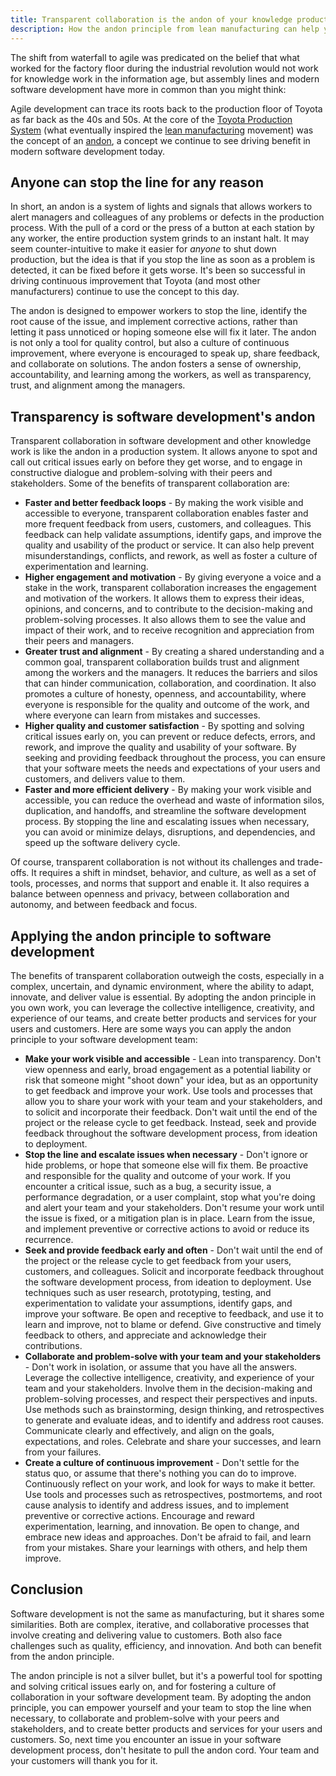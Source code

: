 ```yaml
---
title: Transparent collaboration is the andon of your knowledge production system
description: How the andon principle from lean manufacturing can help you spot and solve critical issues early on and foster a culture of transparency and collaboration within the software development process by encouraging anyone to "stop the line" when necessary.
---
```


The shift from waterfall to agile was predicated on the belief that what worked for the factory floor during the industrial revolution would not work for knowledge work in the information age, but assembly lines and modern software development have more in common than you might think:

Agile development can trace its roots back to the production floor of Toyota as far back as the 40s and 50s. At the core of the [Toyota Production System](https://en.wikipedia.org/wiki/Toyota_Production_System) (what eventually inspired the [lean manufacturing](https://en.wikipedia.org/wiki/Lean_manufacturing) movement) was the concept of an [andon](https://en.wikipedia.org/wiki/Andon_(manufacturing)), a concept we continue to see driving benefit in modern software development today.

## Anyone can stop the line for any reason

In short, an andon is a system of lights and signals that allows workers to alert managers and colleagues of any problems or defects in the production process. With the pull of a cord or the press of a button at each station by any worker, the entire production system grinds to an instant halt. It may seem counter-intuitive to make it easier for *anyone* to shut down production, but the idea is that if you stop the line as soon as a problem is detected, it can be fixed before it gets worse. It's been so successful in driving continuous improvement that Toyota (and most other manufacturers) continue to use the concept to this day.

The andon is designed to empower workers to stop the line, identify the root cause of the issue, and implement corrective actions, rather than letting it pass unnoticed or hoping someone else will fix it later. The andon is not only a tool for quality control, but also a culture of continuous improvement, where everyone is encouraged to speak up, share feedback, and collaborate on solutions. The andon fosters a sense of ownership, accountability, and learning among the workers, as well as transparency, trust, and alignment among the managers.

## Transparency is software development's andon

Transparent collaboration in software development and other knowledge work is like the andon in a production system. It allows anyone to spot and call out critical issues early on before they get worse, and to engage in constructive dialogue and problem-solving with their peers and stakeholders. Some of the benefits of transparent collaboration are:

* **Faster and better feedback loops** - By making the work visible and accessible to everyone, transparent collaboration enables faster and more frequent feedback from users, customers, and colleagues. This feedback can help validate assumptions, identify gaps, and improve the quality and usability of the product or service. It can also help prevent misunderstandings, conflicts, and rework, as well as foster a culture of experimentation and learning.
* **Higher engagement and motivation** - By giving everyone a voice and a stake in the work, transparent collaboration increases the engagement and motivation of the workers. It allows them to express their ideas, opinions, and concerns, and to contribute to the decision-making and problem-solving processes. It also allows them to see the value and impact of their work, and to receive recognition and appreciation from their peers and managers.
* **Greater trust and alignment** - By creating a shared understanding and a common goal, transparent collaboration builds trust and alignment among the workers and the managers. It reduces the barriers and silos that can hinder communication, collaboration, and coordination. It also promotes a culture of honesty, openness, and accountability, where everyone is responsible for the quality and outcome of the work, and where everyone can learn from mistakes and successes.
* **Higher quality and customer satisfaction** - By spotting and solving critical issues early on, you can prevent or reduce defects, errors, and rework, and improve the quality and usability of your software. By seeking and providing feedback throughout the process, you can ensure that your software meets the needs and expectations of your users and customers, and delivers value to them.
* **Faster and more efficient delivery** - By making your work visible and accessible, you can reduce the overhead and waste of information silos, duplication, and handoffs, and streamline the software development process. By stopping the line and escalating issues when necessary, you can avoid or minimize delays, disruptions, and dependencies, and speed up the software delivery cycle.

Of course, transparent collaboration is not without its challenges and trade-offs. It requires a shift in mindset, behavior, and culture, as well as a set of tools, processes, and norms that support and enable it. It also requires a balance between openness and privacy, between collaboration and autonomy, and between feedback and focus.

## Applying the andon principle to software development

The benefits of transparent collaboration outweigh the costs, especially in a complex, uncertain, and dynamic environment, where the ability to adapt, innovate, and deliver value is essential. By adopting the andon principle in you own work, you can leverage the collective intelligence, creativity, and experience of our teams, and create better products and services for your users and customers. Here are some ways you can apply the andon principle to your software development team:

* **Make your work visible and accessible** - Lean into transparency. Don't view openness and early, broad engagement as a potential liability or risk that someone might "shoot down" your idea, but as an opportunity to get feedback and improve your work. Use tools and processes that allow you to share your work with your team and your stakeholders, and to solicit and incorporate their feedback. Don't wait until the end of the project or the release cycle to get feedback. Instead, seek and provide feedback throughout the software development process, from ideation to deployment.
* **Stop the line and escalate issues when necessary** - Don't ignore or hide problems, or hope that someone else will fix them. Be proactive and responsible for the quality and outcome of your work. If you encounter a critical issue, such as a bug, a security issue, a performance degradation, or a user complaint, stop what you're doing and alert your team and your stakeholders. Don't resume your work until the issue is fixed, or a mitigation plan is in place. Learn from the issue, and implement preventive or corrective actions to avoid or reduce its recurrence.
* **Seek and provide feedback early and often** - Don't wait until the end of the project or the release cycle to get feedback from your users, customers, and colleagues. Solicit and incorporate feedback throughout the software development process, from ideation to deployment. Use techniques such as user research, prototyping, testing, and experimentation to validate your assumptions, identify gaps, and improve your software. Be open and receptive to feedback, and use it to learn and improve, not to blame or defend. Give constructive and timely feedback to others, and appreciate and acknowledge their contributions.
* **Collaborate and problem-solve with your team and your stakeholders** - Don't work in isolation, or assume that you have all the answers. Leverage the collective intelligence, creativity, and experience of your team and your stakeholders. Involve them in the decision-making and problem-solving processes, and respect their perspectives and inputs. Use methods such as brainstorming, design thinking, and retrospectives to generate and evaluate ideas, and to identify and address root causes. Communicate clearly and effectively, and align on the goals, expectations, and roles. Celebrate and share your successes, and learn from your failures.
* **Create a culture of continuous improvement** - Don't settle for the status quo, or assume that there's nothing you can do to improve. Continuously reflect on your work, and look for ways to make it better. Use tools and processes such as retrospectives, postmortems, and root cause analysis to identify and address issues, and to implement preventive or corrective actions. Encourage and reward experimentation, learning, and innovation. Be open to change, and embrace new ideas and approaches. Don't be afraid to fail, and learn from your mistakes. Share your learnings with others, and help them improve.

## Conclusion

Software development is not the same as manufacturing, but it shares some similarities. Both are complex, iterative, and collaborative processes that involve creating and delivering value to customers. Both also face challenges such as quality, efficiency, and innovation. And both can benefit from the andon principle.

The andon principle is not a silver bullet, but it's a powerful tool for spotting and solving critical issues early on, and for fostering a culture of collaboration in your software development team. By adopting the andon principle, you can empower yourself and your team to stop the line when necessary, to collaborate and problem-solve with your peers and stakeholders, and to create better products and services for your users and customers. So, next time you encounter an issue in your software development process, don't hesitate to pull the andon cord. Your team and your customers will thank you for it.
